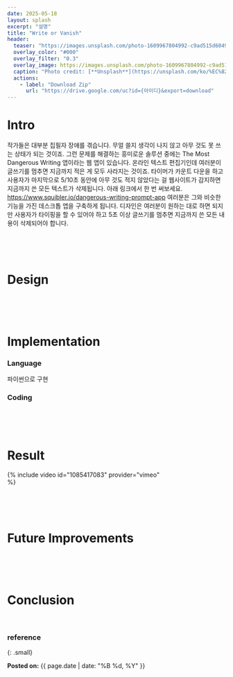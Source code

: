 ```yaml
---
date: 2025-05-18
layout: splash
excerpt: "설명"
title: "Write or Vanish"
header:
  teaser: "https://images.unsplash.com/photo-1609967804992-c9ad515d6049?q=80&w=2070&auto=format&fit=crop&ixlib=rb-4.1.0&ixid=M3wxMjA3fDB8MHxwaG90by1wYWdlfHx8fGVufDB8fHx8fA%3D%3D"
  overlay_color: "#000"
  overlay_filter: "0.3"
  overlay_image: https://images.unsplash.com/photo-1609967804992-c9ad515d6049?q=80&w=2070&auto=format&fit=crop&ixlib=rb-4.1.0&ixid=M3wxMjA3fDB8MHxwaG90by1wYWdlfHx8fGVufDB8fHx8fA%3D%3D
  caption: "Photo credit: [**Unsplash**](https://unsplash.com/ko/%EC%82%AC%EC%A7%84/%EB%B6%88-%EA%B5%AC%EB%8D%A9%EC%9D%B4%EC%97%90-%EB%B6%88%ED%83%80%EB%8A%94-%EB%82%98%EB%AC%B4-jANTjqcrAQA)"
  actions:
    - label: "Download Zip"
      url: "https://drive.google.com/uc?id={아이디}&export=download" 
---
```


# Intro

작가들은 대부분 집필자 장애를 겪습니다. 무얼 쓸지 생각이 나지 않고 아무 것도 못 쓰는 상태가 되는 것이죠.
그런 문제를 해결하는 흥미로운 솔루션 중에는 The Most Dangerous Writing 앱이라는 웹 앱이 있습니다.
온라인 텍스트 편집기인데 여러분이 글쓰기를 멈추면 지금까지 적은 게 모두 사라지는 것이죠.
타이머가 카운트 다운을 하고 사용자가 마지막으로 5/10초 동안에 아무 것도 적지 않았다는 걸 웹사이트가 감지하면 지금까지 쓴 모든 텍스트가 삭제됩니다.
아래 링크에서 한 번 써보세요.
<https://www.squibler.io/dangerous-writing-prompt-app>
여러분은 그와 비슷한 기능을 가진 데스크톱 앱을 구축하게 됩니다. 디자인은 여러분이 원하는 대로 하면 되지만 사용자가 타이핑을 할 수 있어야 하고 5초 이상 글쓰기를 멈추면 지금까지 쓴 모든 내용이 삭제되어야 합니다.

<br><br><br>

# Design

<br><br><br>

# Implementation

### Language

파이썬으로 구현

### Coding

<br><br><br>

# Result

<div style="width: 70%;">{% include video id="1085417083" provider="vimeo" %}</div>

<br><br><br>

# Future Improvements

<br><br><br>

# Conclusion

<br>

### reference

{: .small}

<b>Posted on:</b> {{ page.date | date: "%B %d, %Y" }}